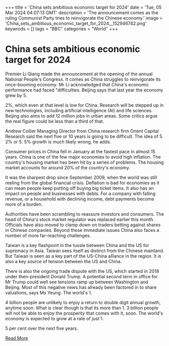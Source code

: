 +++
title = 'China sets ambitious economic target for 2024'
date = 'Tue, 05 Mar 2024 04:07:13 GMT'
description = 'The announcement comes as the ruling Communist Party tries to reinvigorate the Chinese economy.'
image = 'China_sets_ambitious_economic_target_for_2024__152946742.png'
keywrods =  []
tags = "BBC" 
categories = "World" 
+++

# China sets ambitious economic target for 2024

Premier Li Qiang made the announcement at the opening of the annual National People<bb>'s Congress.
It comes as China struggles to reinvigorate its once-booming economy.
Mr Li acknowledged that China's economic performance had faced <bb>"difficulties.
Beijing says that last year the economy grew by 5.

2%, which even at that level is low for China.
Research will be stepped up in new technologies, including artificial intelligence (AI) and life sciences.
Beijing also aims to add 12 million jobs in urban areas.
Some critics argue the real figure could be less than a third of that.

Andrew Collier Managing Director from China research firm Orient Capital Research said the next five or 10 years is going to be difficult.
The idea of 5.
2% or 5.
5% growth is much likely wrong, he adds.

Consumer prices in China fell in January at the fastest pace in almost 15 years.
China is one of the few major economies to avoid high inflation.
The country's housing market has been hit by a series of problems.
The housing market accounts for around 20% of the country's economy.

It was the sharpest drop since September 2009, when the world was still reeling from the global financial crisis.
Deflation is bad for economies as it can mean people keep putting off buying big ticket items.
It also has an impact on people and businesses with debts.
For a company with falling revenue, or a household with declining income, debt payments become more of a burden.

Authorities have been scrambling to reassure investors and consumers.
The head of China<bb>'s stock market regulator was replaced earlier this month.
Officials have also moved to clamp down on traders betting against shares in Chinese companies.
Beyond these immediate issues China also faces a number of more far-reaching challenges.

Taiwan is a key flashpoint in the tussle between China and the US for supremacy in Asia.
Taiwan sees itself as distinct from the Chinese mainland.
But Taiwan is seen as a key part of the US-China alliance in the region.
It is also a key source of tension between the US and China.

There is also the ongoing trade dispute with the US, which started in 2018 under then-president Donald Trump.
A potential second term in office for Mr Trump could well see tensions ramp up between Washington and Beijing.
Most of this negative news has already been factored in to share valuations, says Ms Yeung.
The world's 1.

4 billion people are unlikely to enjoy a return to double digit annual growth, anytime soon.
What is clear though is that its more than 1.
3 billion people will not be able to enjoy the prosperity that comes with it, soon.
The world's economy is expected to grow at a rate of just 1.

5 per cent over the next five years.


[Read More](https://www.bbc.co.uk/news/business-68271274)
